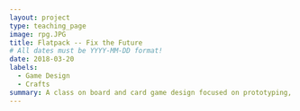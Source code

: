 ```yaml
---
layout: project
type: teaching_page
image: rpg.JPG
title: Flatpack -- Fix the Future
# All dates must be YYYY-MM-DD format!
date: 2018-03-20
labels:
  - Game Design
  - Crafts
summary: A class on board and card game design focused on prototyping, playtesting, discussion, and iteration.  For kids ages 7-14 at the Parts and Crafts Center for Semi-Conducted Learning.
---
```

